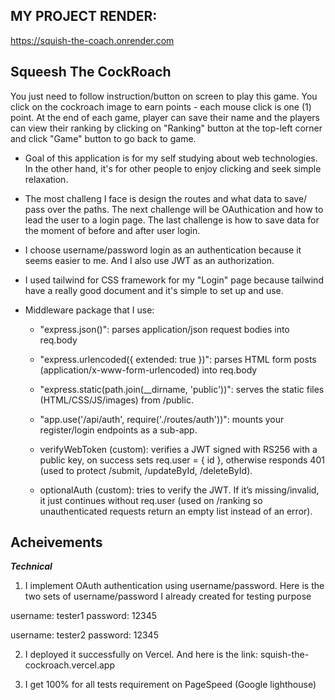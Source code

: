 ## MY PROJECT RENDER:
https://squish-the-coach.onrender.com


## Squeesh The CockRoach
You just need to follow instruction/button on screen to play this game. You click on the cockroach image to earn points - each mouse click is one (1) point. At the end of each game, player can save their name and the players can view their ranking by clicking on "Ranking" button at the top-left corner and click "Game" button to go back to game.

- Goal of this application is for my self studying about web technologies. In the other hand, it's for other people to enjoy clicking and seek simple relaxation.

- The most challeng I face is design the routes and what data to save/ pass over the paths. The next challenge will be OAuthication and how to lead the user to a login page. The last challenge is how to save data for the moment of before and after user login. 

- I choose username/password login as an authentication because it seems easier to me. And I also use JWT as an authorization.

- I used tailwind for CSS framework for my "Login" page because tailwind have a really good document and it's simple to set up and use. 

- Middleware package that I use:
  + "express.json()": parses application/json request bodies into req.body

  + "express.urlencoded({ extended: true })": parses HTML form posts (application/x-www-form-urlencoded) into req.body

  + "express.static(path.join(__dirname, 'public'))": serves the static files (HTML/CSS/JS/images) from /public.

  + "app.use('/api/auth', require('./routes/auth'))": mounts your register/login endpoints as a sub-app.

  + verifyWebToken (custom): verifies a JWT signed with RS256 with a public key, on success sets req.user = { id }, otherwise responds 401 (used to protect /submit, /updateById, /deleteById). 

  + optionalAuth (custom): tries to verify the JWT. If it’s missing/invalid, it just continues without req.user (used on /ranking so unauthenticated requests return an empty list instead of an error).


## Acheivements
***Technical***
1) I implement OAuth authentication using username/password. Here is the two sets of username/password I already created for testing purpose

username: tester1
password: 12345

username: tester2
password: 12345

2) I deployed it successfully on Vercel. And here is the link: squish-the-cockroach.vercel.app

3) I get 100% for all tests requirement on PageSpeed (Google lighthouse)

